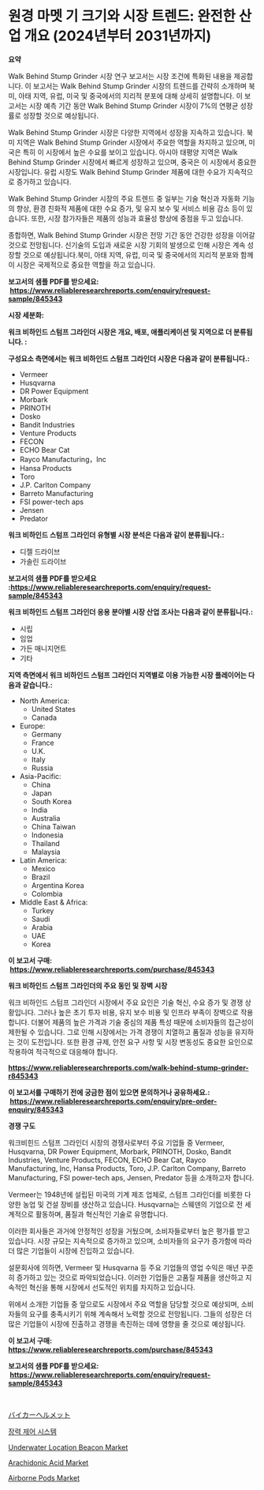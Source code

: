 <p><h1>원경 마멧 기 크기와 시장 트렌드: 완전한 산업 개요 (2024년부터 2031년까지)</h1></p><p><strong>요약</strong></p>
<p><p>Walk Behind Stump Grinder 시장 연구 보고서는 시장 조건에 특화된 내용을 제공합니다. 이 보고서는 Walk Behind Stump Grinder 시장의 트렌드를 간략히 소개하며 북미, 아태 지역, 유럽, 미국 및 중국에서의 지리적 분포에 대해 상세히 설명합니다. 이 보고서는 시장 예측 기간 동안 Walk Behind Stump Grinder 시장이 7%의 연평균 성장률로 성장할 것으로 예상됩니다.</p><p>Walk Behind Stump Grinder 시장은 다양한 지역에서 성장을 지속하고 있습니다. 북미 지역은 Walk Behind Stump Grinder 시장에서 주요한 역할을 차지하고 있으며, 미국은 특히 이 시장에서 높은 수요를 보이고 있습니다. 아시아 태평양 지역은 Walk Behind Stump Grinder 시장에서 빠르게 성장하고 있으며, 중국은 이 시장에서 중요한 시장입니다. 유럽 시장도 Walk Behind Stump Grinder 제품에 대한 수요가 지속적으로 증가하고 있습니다.</p><p>Walk Behind Stump Grinder 시장의 주요 트렌드 중 일부는 기술 혁신과 자동화 기능의 향상, 환경 친화적 제품에 대한 수요 증가, 및 유지 보수 및 서비스 비용 감소 등이 있습니다. 또한, 시장 참가자들은 제품의 성능과 효율성 향상에 중점을 두고 있습니다.</p><p>종합하면, Walk Behind Stump Grinder 시장은 전망 기간 동안 건강한 성장을 이어갈 것으로 전망됩니다. 신기술의 도입과 새로운 시장 기회의 발생으로 인해 시장은 계속 성장할 것으로 예상됩니다.북미, 아태 지역, 유럽, 미국 및 중국에서의 지리적 분포와 함께 이 시장은 국제적으로 중요한 역할을 하고 있습니다.</p></p>
<p><strong>보고서의 샘플 PDF를 받으세요: &nbsp;<a href="https://www.reliableresearchreports.com/enquiry/request-sample/845343">https://www.reliableresearchreports.com/enquiry/request-sample/845343</a></strong></p>
<p><strong>시장 세분화:</strong></p>
<p><strong> 워크 비하인드 스텀프 그라인더 시장은 개요, 배포, 애플리케이션 및 지역으로 더 분류됩니다. :</strong></p>
<p><strong>구성요소 측면에서는 워크 비하인드 스텀프 그라인더 시장은 다음과 같이 분류됩니다.:</strong></p>
<p><ul><li>Vermeer</li><li>Husqvarna</li><li>DR Power Equipment</li><li>Morbark</li><li>PRINOTH</li><li>Dosko</li><li>Bandit Industries</li><li>Venture Products</li><li>FECON</li><li>ECHO Bear Cat</li><li>Rayco Manufacturing，Inc</li><li>Hansa Products</li><li>Toro</li><li>J.P. Carlton Company</li><li>Barreto Manufacturing</li><li>FSI power-tech aps</li><li>Jensen</li><li>Predator</li></ul></p>
<p><strong> 워크 비하인드 스텀프 그라인더 유형별 시장 분석은 다음과 같이 분류됩니다.:</strong></p>
<p><ul><li>디젤 드라이브</li><li>가솔린 드라이브</li></ul></p>
<p><strong>보고서의 샘플 PDF를 받으세요 :<a href="https://www.reliableresearchreports.com/enquiry/request-sample/845343">https://www.reliableresearchreports.com/enquiry/request-sample/845343</a></strong></p>
<p><strong> 워크 비하인드 스텀프 그라인더 응용 분야별 시장 산업 조사는 다음과 같이 분류됩니다.:</strong></p>
<p><ul><li>시립</li><li>임업</li><li>가든 매니지먼트</li><li>기타</li></ul></p>
<p><strong>지역 측면에서 워크 비하인드 스텀프 그라인더 지역별로 이용 가능한 시장 플레이어는 다음과 같습니다.:</strong></p>
<p><ul>
    <li>
        North America:
        <ul>
            <li>United States</li>
            <li>Canada</li>
        </ul>
    </li>
    <li>
        Europe:
        <ul>
            <li>Germany</li>
            <li>France</li>
            <li>U.K.</li>
            <li>Italy</li>
            <li>Russia</li>
        </ul>
    </li>
    <li>
        Asia-Pacific:
        <ul>
            <li>China</li>
            <li>Japan</li>
            <li>South Korea</li>
            <li>India</li>
            <li>Australia</li>
            <li>China Taiwan</li>
            <li>Indonesia</li>
            <li>Thailand</li>
            <li>Malaysia</li>
        </ul>
    </li>
    <li>
        Latin America:
        <ul>
            <li>Mexico</li>
            <li>Brazil</li>
            <li>Argentina Korea</li>
            <li>Colombia</li>
        </ul>
    </li>
    <li>
        Middle East & Africa:
        <ul>
            <li>Turkey</li>
            <li>Saudi</li>
            <li>Arabia</li>
            <li>UAE</li>
            <li>Korea</li>
        </ul>
    </li>
    </ul></p>
<p><strong>이 보고서 구매: &nbsp;<a href="https://www.reliableresearchreports.com/purchase/845343">https://www.reliableresearchreports.com/purchase/845343</a></strong></p>
<p><strong>워크 비하인드 스텀프 그라인더의 주요 동인 및 장벽 시장</strong></p>
<p><p>워크 비하인드 스텀프 그라인더 시장에서 주요 요인은 기술 혁신, 수요 증가 및 경쟁 상황입니다. 그러나 높은 초기 투자 비용, 유지 보수 비용 및 인프라 부족이 장벽으로 작용합니다. 더불어 제품의 높은 가격과 기술 중심의 제품 특성 때문에 소비자들의 접근성이 제한될 수 있습니다. 그로 인해 시장에서는 가격 경쟁이 치열하고 품질과 성능을 유지하는 것이 도전입니다. 또한 환경 규제, 안전 요구 사항 및 시장 변동성도 중요한 요인으로 작용하여 적극적으로 대응해야 합니다.</p></p>
<p><strong><a href="https://www.reliableresearchreports.com/walk-behind-stump-grinder-r845343">https://www.reliableresearchreports.com/walk-behind-stump-grinder-r845343</a></strong></p>
<p><strong>이 보고서를 구매하기 전에 궁금한 점이 있으면 문의하거나 공유하세요.: &nbsp;<a href="https://www.reliableresearchreports.com/enquiry/pre-order-enquiry/845343">https://www.reliableresearchreports.com/enquiry/pre-order-enquiry/845343</a></strong></p>
<p><strong>경쟁 구도</strong></p>
<p><p>워크비힌드 스텀프 그라인더 시장의 경쟁사로부터 주요 기업들 중 Vermeer, Husqvarna, DR Power Equipment, Morbark, PRINOTH, Dosko, Bandit Industries, Venture Products, FECON, ECHO Bear Cat, Rayco Manufacturing, Inc, Hansa Products, Toro, J.P. Carlton Company, Barreto Manufacturing, FSI power-tech aps, Jensen, Predator 등을 소개하고자 합니다.</p><p>Vermeer는 1948년에 설립된 미국의 기계 제조 업체로, 스텀프 그라인더를 비롯한 다양한 농업 및 건설 장비를 생산하고 있습니다. Husqvarna는 스웨덴의 기업으로 전 세계적으로 활동하며, 품질과 혁신적인 기술로 유명합니다.</p><p>이러한 회사들은 과거에 안정적인 성장을 거뒀으며, 소비자들로부터 높은 평가를 받고 있습니다. 시장 규모는 지속적으로 증가하고 있으며, 소비자들의 요구가 증가함에 따라 더 많은 기업들이 시장에 진입하고 있습니다.</p><p>설문회사에 의하면, Vermeer 및 Husqvarna 등 주요 기업들의 영업 수익은 매년 꾸준히 증가하고 있는 것으로 파악되었습니다. 이러한 기업들은 고품질 제품을 생산하고 지속적인 혁신을 통해 시장에서 선도적인 위치를 차지하고 있습니다.</p><p>위에서 소개한 기업들 중 앞으로도 시장에서 주요 역할을 담당할 것으로 예상되며, 소비자들의 요구를 충족시키기 위해 계속해서 노력할 것으로 전망됩니다. 그들의 성장은 더 많은 기업들이 시장에 진출하고 경쟁을 촉진하는 데에 영향을 줄 것으로 예상됩니다.</p></p>
<p><strong>이 보고서 구매: &nbsp; <a href="https://www.reliableresearchreports.com/purchase/845343">https://www.reliableresearchreports.com/purchase/845343</a></strong></p>
<p><strong>보고서의 샘플 PDF를 받으세요: &nbsp;<a href="https://www.reliableresearchreports.com/enquiry/request-sample/845343">https://www.reliableresearchreports.com/enquiry/request-sample/845343</a></strong><strong></strong></p>
<p>&nbsp;</p>
<p><p><a href="https://github.com/ReganWisoky2023/Market-Research-Report-List-1/blob/main/435986320620.md">バイカーヘルメット</a></p><p><a href="https://github.com/oajzkywllm460/Market-Research-Report-List-1/blob/main/752371619025.md">장력 제어 시스템</a></p><p><a href="https://github.com/provorikovar/Market-Research-Report-List-3/blob/main/underwater-location-beacon-market.md">Underwater Location Beacon Market</a></p><p><a href="https://issuu.com/reportprime-2/docs/arachidonic-acid-market-size-2030.pptx">Arachidonic Acid Market</a></p><p><a href="https://github.com/CliffMedina6/Market-Research-Report-List-4/blob/main/airborne-pods-market.md">Airborne Pods Market</a></p></p>